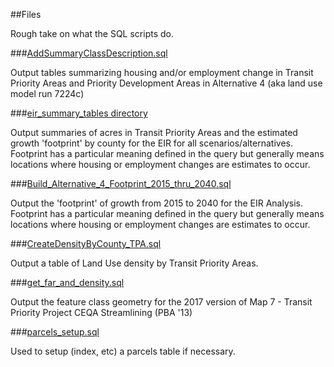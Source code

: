 ##Files

Rough take on what the SQL scripts do.  

###[AddSummaryClassDescription.sql](https://github.com/MetropolitanTransportationCommission/UrbanSim_Spatial_Analysis/blob/master/sql/AddSummaryClassDescription.sql)   

Output tables summarizing housing and/or employment change in Transit Priority Areas and Priority Development Areas in Alternative 4 (aka land use model run 7224c)

###[eir_summary_tables directory](https://github.com/MetropolitanTransportationCommission/UrbanSim_Spatial_Analysis/tree/master/sql/sql/eir_summary_tables)

Output summaries of acres in Transit Priority Areas and the estimated growth 'footprint' by county for the EIR for all scenarios/alternatives. Footprint has a particular meaning defined in the query but generally means locations where housing or employment changes are estimates to occur.   

###[Build_Alternative_4_Footprint_2015_thru_2040.sql](https://github.com/MetropolitanTransportationCommission/UrbanSim_Spatial_Analysis/blob/master/sql/AddSummaryClassDescription.sql)  

Output the 'footprint' of growth from 2015 to 2040 for the EIR Analysis.  Footprint has a particular meaning defined in the query but generally means locations where housing or employment changes are estimates to occur. 

###[CreateDensityByCounty_TPA.sql](https://github.com/MetropolitanTransportationCommission/UrbanSim_Spatial_Analysis/blob/master/sql/AddSummaryClassDescription.sql)  

Output a table of Land Use density by Transit Priority Areas.  

###[get_far_and_density.sql](https://github.com/MetropolitanTransportationCommission/UrbanSim_Spatial_Analysis/blob/master/sql/AddSummaryClassDescription.sql) 

Output the feature class geometry for the 2017 version of Map 7 - Transit Priority Project CEQA Streamlining (PBA '13)   

###[parcels_setup.sql](https://github.com/MetropolitanTransportationCommission/UrbanSim_Spatial_Analysis/blob/master/sql/AddSummaryClassDescription.sql) 

Used to setup (index, etc) a parcels table if necessary.
  



